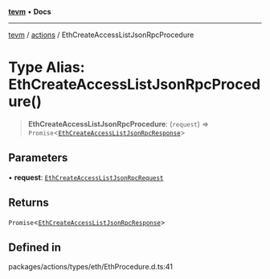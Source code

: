 [**tevm**](../../README.md) • **Docs**

***

[tevm](../../modules.md) / [actions](../README.md) / EthCreateAccessListJsonRpcProcedure

# Type Alias: EthCreateAccessListJsonRpcProcedure()

> **EthCreateAccessListJsonRpcProcedure**: (`request`) => `Promise`\<[`EthCreateAccessListJsonRpcResponse`](EthCreateAccessListJsonRpcResponse.md)\>

## Parameters

• **request**: [`EthCreateAccessListJsonRpcRequest`](EthCreateAccessListJsonRpcRequest.md)

## Returns

`Promise`\<[`EthCreateAccessListJsonRpcResponse`](EthCreateAccessListJsonRpcResponse.md)\>

## Defined in

packages/actions/types/eth/EthProcedure.d.ts:41
